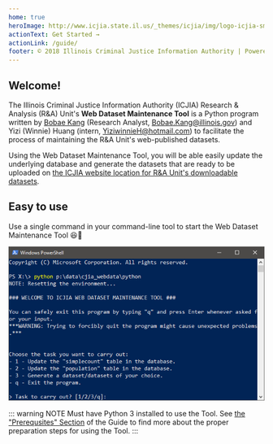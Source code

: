 ```yaml
---
home: true
heroImage: http://www.icjia.state.il.us/_themes/icjia/img/logo-icjia-small-blue-3.png
actionText: Get Started →
actionLink: /guide/
footer: © 2018 Illinois Criminal Justice Information Authority | Powered by VuePress
---
```


## Welcome!
The Illinois Criminal Justice Information Authority (ICJIA) Research & Analysis (R&A) Unit's **Web Dataset Maintenance Tool** is a Python program written by [Bobae Kang](https://github.com/bobaekang/) (Research Analyst, [Bobae.Kang@illinois.gov](mailto:Bobae.Kang@illinois.gov)) and Yizi (Winnie) Huang (intern, [YiziwinnieH@hotmail.com](mailto:YiziwinnieH@hotmail.com)) to facilitate the process of maintaining the R&A Unit's web-published datasets.

Using the Web Dataset Maintenance Tool, you will be able easily update the underlying database and generate the datasets that are ready to be uploaded on [the ICJIA website location for R&A Unit's downloadable datasets](http://www.icjia.state.il.us/research/overview#tab_research-data).

## Easy to use
Use a single command in your command-line tool to start the Web Dataset Maintenance Tool :satisfied::100:

![PowerShell screenshot](./image/start_3.png)

::: warning NOTE
Must have Python 3 installed to use the Tool. See [the "Prerequsites" Section](/guide/prerequisites.md) of the Guide to find more about the proper preparation steps for using the Tool.
:::
